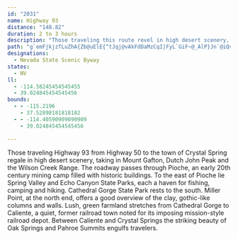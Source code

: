 ```yaml
---
id: "2031"
name: Highway 93
distance: "148.82"
duration: 2 to 3 hours
description: "Those traveling this route revel in high desert scenery, taking in Mt. Grafton, Dutch John Peak and the Wilson Creek Range."
path: "g`emFjkjzTLuZhA{Zb@uElE{^tJqj@vAkFdDaMzCqI|FyL`GiF~@_AlP}Jn`@iQvr@}WjDsAT?zr@}X`EqAfDsA~KsEl@e@V?jp@kWzTeJpAIVe@lNsFrY_Lf@a@bDy@Z[vKsEhCy@HQ`AWj@a@lAWzN_GxBkAnPgGfg@eSj@]fA[nOcGRGhNkFb^{N~@Qd@i@f@ElGiCdE}AX]`QiGt@GJOdR_E~MYnK~AfFbBpyAbb@bBh@`z@~UHRjBXdBp@fALzg@pOtT|F|fAp\\b@N~@BvJ~CjP|E`mB|i@dfCjs@jGdBvuAp`@tIpBh@h@~yBrn@fHfBjkA~\\h@?f@^pq@hRbB^bH~Cdd@pZr@Jt@`A|@bAhLlHrpAv|@p@t@hW`QbIjGrXhRbe@`[rS~M|@~@jIbFnw@ji@Vf@veAls@pBlAnK|HrGjE`BjAvi@~^vH`FVb@f@D`OtHj@@ZZzIvCdLtBrS~Apc@|C~It@ZB`@?x@?TPnEPdCN~aAvFlBZb[vAx]xF|j@|KlJrB~KnBrH`BnM`C`@RbbAjRlHx@dLl@xNz@x[~BlC?fc@tC~WpA|k@rDtd@fCzp@xDzg@lCttArItu@jEpi@hCpeAsC|^aAlmAkDnGW`|BkHxz@sChSm@`H?fFWP?JGju@kBjs@eC`Ce@nAYzABfDq@pA_@pEq@vBUt@YxFo@xKmBNOrIsAjc@gHLOjScDdBg@hVmDJQ`CUbx@oNxAO~LsBh|@kOrOmC~`@mHrc@uGHQtkAcS|AKFW`BEvYaF`GkAvAKHInsAoTvIeBrF{@hN}BxLcBx@]zg@mINO|D_@rJcBdCe@bKcBvvAcUhYaFxg@mILOxCWvWuE`Gi@lGsA~Co@LO^?`I}BxCy@b@YZBRSjAO|HiCxAo@`GyAhMeE|@GFOX?zTcHtTyGx@e@tBg@h\\{JDQr@?DOrDy@lCiA`Ba@\\W^?fGoB~\\{K|IgB~o@kAvZcA|_@cAZM~Vg@h^iAda@}@`m@oB`O_@z@Sj{@yB~j@{AjkBkFpQ_@lz@aCjP]^GlFGfg@gAlMk@zJGxz@cCrAKhYi@`@SpD?r@U~Xs@|So@pGIbrAoDdJStd@yAju@iBfh@yAd^{@pnA{CnAIf\\w@`[aAfLYbBW`Cg@bF}BbCuAfUwKxMuG~BoAxMgG|MqGvDoBpA]t@u@~CyAtHaFvU_PvBkAx@y@xBwAtBwAdy@sk@pBoAjVoQdIiFrAqAp@YxEoDvBkAPYp_@{W`y@ik@pYgS|MaKrB}@rOyKz@_Ap@W|UuPhC}AfLsIpJeHt@UbEaD\\GzTgPtD_CXg@TEnEeDvD}B|DeDPF|MeJbBwAN?`KeHb@EtAoArRsMpQmMv]kVd^mV`DuC~@Qt\\kVjBoAnfBwmAhJoGrFoErEmCfh@e_@fIaItCuD|IkMzKwSbDaJnWc_ArOyi@Ry@zB}G~AgEzFcL`EsFlYi]~BoCR?hD_ExZc_@dGgHfn@qu@lR}TjJ_HjKmE~Bm@nSc@dE}@xE{@|Ay@dAq@~HaDtYkKtHuAnFNxH|@rOpFvZrOdS~HzMvCnRTvXgAJMfGQv[gBvC@BM^M~@Ljh@}HzA?|@c@d\\gELQfFu@LMtq@iKnK{AdI_AtP_Cx@c@bp@_JlkBaYjA?`MyBbHq@fQTnPNnNh@|Xn@tu@rBl@ItQx@rBl@lm@bZrbAxj@fHzE~`@f]xa@t]hW`TdLjJtGrFnA`@X~@xn@fi@b@DvAzAp@VFRrc@`_@jHtEfLvE|PjC~XjF|Fx@HTxADzCd@vXdFdPlExYjLV`@nFtABVx[zMpVhLd@t@p@DnlArk@Jl@rFpC~@z@dUxMdE|DzCtDfKzQrI`OzHjKnLvKx^fUZ?bBnAHb@l@?pSbMzAb@b@|@nGtCxBp@`L`BrIxB|E~ClDbEl@jBdIpTvBdIz@rBvD~E~DdCnCf@fqBbUXPzHr@fCl@jE~AX^zNrGlAr@xJ|B`B?|Ca@zE{A`@SlA_@nCkBbBa@rEKrEEfE@bBTt@l@l@rCv@vFbBnEfBfFzAnEz@tCrGlQrDdJlDvIPjC]~FmAtEmFdNQHkAlCcHdQyCrDaCnB{LdIw@XaHlEmDrEsBrEyKnb@uAdIMxDXfS`@vOH~H[pHoFnOY~B?bHl@lDjFjNfBhIDr@OpKiFje@R`GvAlKHlB{AzM?zDj@xH?|C}@fHaFt\\[zEfAnYdApHdA|EnHnQxA|FtDtY~@xF~ApEbBzC~DjFvEbEzV~QzIzFlHvChOvNpMdUhEnItBjHzArGTbDN|IG~Jy@~EsBrNQtDkAzW{@|H_E|Qm@fGC|BPrC~@rD~AfE~C|ElCxFzEvL~@pChD`KpHlUfA|Fd@bGNvL}CnZDtIr@fErBxFdCzDbM`NxE`G|A~CbB~Fv@`GZtHDjMmAfK_AbD_BfDmC|CiDdDQ?iKpI_G~FoRrU_GxI}AlD}AbFsEvHqUl]y@zB?`@W\\{CjLkDlMaDzPmE~n@gQd|Bu@pE_FdMuMbZ{InS_CfIgBtHu@vG]dLXrL`Drw@tAdZbC|k@jEvcAhGzzAlT`_F`Cvi@TvItGhxApC`p@TtHjIvmB?lKwBt|@e@lIoB`p@oKrsDqTdmHoAfk@c@pSYjUZpNt@hGdCxPvAbFru@rpBbBlEvtBxvFbRpf@nfCfyGh{Ar_E~FfOx@|CVpD]tL_K`r@uEb_@_AbIFd]SfJeAdNArDt@vFjAbC`MzK~CjFxBjFzCtFjBdCbK`KpC`DfMdVnEnHrDbG`JlRrn@ncA"
designations:
  - Nevada State Scenic Byway
states:
  - NV
ll:
  - -114.58245454545455
  - 39.024845454545456
bounds:
  - - -115.2196
    - 37.52898181818182
  - - -114.40590909090909
    - 39.024845454545456

---
```


<p>Those traveling Highway 93 from Highway 50 to the town of Crystal Spring regale in high desert scenery, taking in Mount Gafton, Dutch John Peak and the Wilson Creek Range. The roadway passes through Pioche, an early 20th century mining camp filled with historic buildings. To the east of Pioche lie Spring Valley and Echo Canyon State Parks, each a haven for fishing, camping and hiking. Cathedral Gorge State Park rests to the south. Miller Point, at the north end, offers a good overview of the clay, gothic-like columns and walls. Lush, green farmland stretches from Cathedral
Gorge to Caliente, a quiet, former railroad town noted for its imposing mission-style railroad depot. Between Caliente and Crystal Springs the striking beauty of Oak Springs and Pahroe Summits engulfs travelers.</p>
